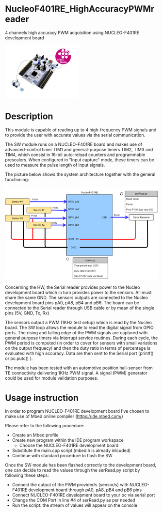 # NucleoF401RE_HighAccuracyPWMreader
4 channels high accuracy PWM acquisition using NUCLEO-F401RE development board

![](/Images/Nucleo.PNG) 

# Description 
This module is capable of reading up to 4 high-frequency PWM signals and to provide the user with accurate values via the serial communication. 

The SW module runs on a NUCLEO-F401RE board and makes use of advanced-control timer TIM1 and general-purpose timers TIM2, TIM3 and TIM4, which consist in 16-bit auto-reload counters and programmable prescalers. 
When configured in "Input capture" mode, these timers can be used to measure the pulse length of input signals. 

The picture below shows the system architecture together with the general functioning: 

![](/Images/Diagram.png) 

Concerning the HW, the Serial reader provides power to the Nucleo development board which in turn provides power to the sensors. All must share the same GND.  The sensors outputs are connected to the Nucleo development board pins pA0, pA8, pB4 and pB6. The board can be connected to the Serial reader through USB cable or by mean of the single pins (5V, GND, Tx, Rx)

The sensors output a PWM (1KHz test setup) which is read by the Nucleo board. The SW loop allows the module to read the digital signal from GPIO ports. The rising and falling edge of the PWM signals are captured with general purpose timers via Interrupt service routines. During each cycle, the PWM period is computed (in order to cover for sensors with small variations on the output frequecy) and then the duty ratio in terms of percentage is evaluated with high accuracy. Data are then sent to the Serial port (printf() or pc.putc() ).

The module has been tested with an automotive position hall-sensor from TE connectivity delivering 1KHz PWM signal. A signal (PWM) generator could be used for module validation purposes.

# Usage instruction
In order to program NUCLEO-F401RE development board I've chosen to make use of Mbed online compiler (https://ide.mbed.com/)

Please refer to the following procedure: 
* Create an Mbed profile
* Create new program within the IDE program workspace
  * Choose the  NUCLEO-F401RE development board
* Substitute the main.cpp script (mbed.h is already inlcuded)
* Continue with standard procedure to flash the SW

Once the SW module has been flashed correctly to the development board, one can decide to read the values through the serRead.py script by following these steps:
* Connect the output of the PWM provider/s (sensor/s) with NUCLEO-F401RE development board through pA0, pA8, pB4 and pB6 pins
* Connect NUCLEO-F401RE development board to your pc via serial port
* Change the COM Port in line #4 of serRead.py as per needed
* Run the script: the stream of values will appear on the console
